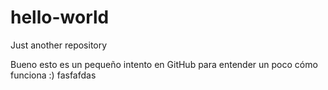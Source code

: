 # hello-world
Just another repository

Bueno esto es un pequeño intento en GitHub para 
entender un poco cómo funciona :)
fasfafdas
